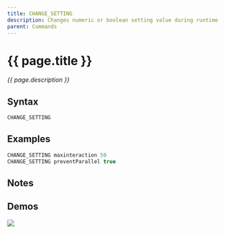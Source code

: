 ```yaml
---
title: CHANGE_SETTING
description: Changes numeric or boolean setting value during runtime
parent: Commands
---
```


# {{ page.title }}

_{{ page.description }}_

## Syntax

```java
CHANGE_SETTING 
```

## Examples

```java
CHANGE_SETTING maxinteraction 50
CHANGE_SETTING preventParallel true
```

## Notes


## Demos

![](N/A)

